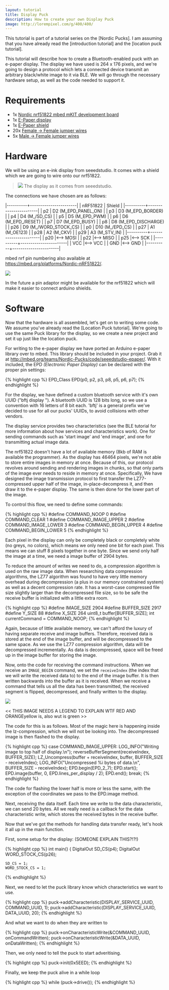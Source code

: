 ```yaml
---
layout: tutorial
title: Display Puck
description: How to create your own Display Puck
image: http://lorempixel.com/g/400/400/
---
```



This tutorial is part of a tutorial series on the [Nordic Pucks].
I am assuming that you have already read the [introduction tutorial] and the [location puck tutorial].

This tutorial will describe how to create a Bluetooth-enabled puck with an e-paper display. The display we have used is 264 x 176 pixels, and we're going to design a protocol which lets a connected device transmit an arbitrary black/white image to it via BLE. We will go through the necessary hardware setup, as well as the code needed to support it.

# Requirements
- 1x [Nordic nrf51822 mbed mKIT development board](https://mbed.org/platforms/Nordic-nRF51822/)
- 1x [E-Paper display](http://www.seeedstudio.com/depot/27-ePaper-Panel-p-1596.html?cPath=34_82)
- 1x [E-Paper shield](http://www.seeedstudio.com/depot/Small-epaper-Shield-p-1597.html)
- 20x [Female -> Female jumper wires](http://www.seeedstudio.com/depot/1-pin-dualfemale-jumper-wire-100mm-50pcs-pack-p-260.html?cPath=44_47)
- 5x [Male -> Female jumper wires](http://www.seeedstudio.com/depot/1-Pin-FemaleMale-Jumper-Wire-125mm-50pcs-pack-p-1319.html?cPath=44_47)


# Hardware

We will be using an e-ink display from seeedstudio. It comes with a shield which we are going to wire onto our nrf51822.


> ![](../images/display_wrapped.jpg)
> The display as it comes from seeedstudio.

The connections we have chosen are as follows:

|----------+-----------------------|
| nRF51822 | Shield                |
|----------+-----------------------|
| p2       | D2 (M_EPD_PANEL_ON)   |
| p3       | D3 (M_EPD_BORDER)     |
| p4       | D4 (M_/SD_CS)         |
| p5       | D5 (M_EPD_PWM)        |
| p6       | D6 (M_EPD_/RESET)     |
| p7       | D7 (M_EPD_BUSY)       |
| p8       | D8 (M_EPD_DISCHARGE)  |
| p26      | D9 (M_/WORD_STOCK_CS) |
| p0       | D10 (M_/EPD_CS)       |
| p27      | A1 (M_OE123)          |
| p28      | A2 (M_CKV)            |
| p29      | A3 (M_STV_IN)         |
|----------+-----------------------|
| p20      |<-->   MOSI            |
| p22      |<-->   MISO            |
| p25      |<-->   SCK             |
|----------+-----------------------|
| VCC      |<--> VCC               |
| GND      |<--> GND               |
|----------+-----------------------|

mbed nrf pin numbering also available at https://mbed.org/platforms/Nordic-nRF51822/.

![](../images/IMG_2675.JPG)

In the future a pin adaptor might be available for the nrf51822 which will make it easier to connect arduino shields.

# Software

Now that the hardware is all assembled, let's get on to writing some code. We assume you've already read the [Location Puck tutorial]. We're going to use the same Puck library for the display, so we create a new project and set it up just like the location puck.

For writing to the e-paper display we have ported an Arduino e-paper library over to mbed. This library should be included in your project. Grab it at http://mbed.org/teams/Nordic-Pucks/code/seeedstudio-epaper/. With it included, the EPD _(Electronic Paper Display)_ can be declared with the proper pin settings:

{% highlight cpp %}
EPD_Class EPD(p0, p2, p3, p8, p5, p6, p7);
{% endhighlight %}

For the display, we have defined a custom bluetooth service with it's own UUID ("bftj display    "). A bluetooth UUID is 128 bits long, so we use a convention with 16 letters of 8 bit each. 'bftj' is a general prefix we've decided to use for all our pucks' UUIDs, to avoid collisions with other vendors.

The display service provides two characteristics (see the BLE tutorial for more information about how services and characteristics work). One for sending commands such as 'start image' and 'end image', and one for transmitting actual image data.

The nrf51822 doesn't have a lot of available memory (8kb of RAM is available the programmer). As the display has 46464 pixels, we're not able to store entire images in memory at once. Because of this, our protocol revolves around sending and rendering images in chunks, so that only parts of the image ever needs to reside in memory at once. Specifically, We have designed the image transmission protocol to first transfer the LZ77-compressed upper half of the image, in-place-decompress it, and then draw it to the e-paper display. The same is then done for the lower part of the image.

To control this flow, we need to define some commands:

{% highlight cpp %}
#define COMMAND_NOOP 0
#define COMMAND_CLEAR 1
#define COMMAND_IMAGE_UPPER 2
#define COMMAND_IMAGE_LOWER 3
#define COMMAND_BEGIN_UPPER 4
#define COMMAND_BEGIN_LOWER 5
{% endhighlight %}

Each pixel in the display can only be completely black or completely white (no greys, no colors), which means we only need one bit for each pixel. This means we can stuff 8 pixels together in one byte. Since we send only half the image at a time, we need a image buffer of 2904 bytes.

To reduce the amount of writes we need to do, a compression algorithm is used on the raw image data. When researching data compression algorithms, the LZ77 algorithm was found to have very little memory overhead during decompression (a plus in our memory constrained system) as well as a decent compression rate. It has a worst-case compressed file size slightly larger than the decompressed file size, so to be safe the receive buffer is initialized with a little extra room.

{% highlight cpp %}
#define IMAGE_SIZE 2904
#define BUFFER_SIZE 2917
#define Y_SIZE 88
#define X_SIZE 264
uint8_t buffer[BUFFER_SIZE];
int currentCommand = COMMAND_NOOP;
{% endhighlight %}

Again, because of little available memory, we can't afford the luxury of having separate receive and image buffers. Therefore, received data is stored at the end of the image buffer, and will be decompressed to the same space. As we use the LZ77 compression algorithm, data will be decompressed incrementally. As data is decompressed, space will be freed up in the image buffer for storing the image.

Now, onto the code for receiving the command instructions. When we receive an `IMAGE_BEGIN` command, we set the `receiveIndex` (the index that we will write the received data to) to the end of the image buffer. It is then written backwards into the buffer as it is received. When we receive a command that tells us all the data has been transmitted, the received segment is flipped, decompressed, and finally written to the display.

![](../images/receive%20image%20data.png)

<< THIS IMAGE NEEDS A LEGEND TO EXPLAIN WTF RED AND ORANGEyellow is, also wut is green >>

The code for this is as follows. Most of the magic here is happening inside the lz-compression, which we will not be looking into. The decompressed image is then flashed to the display.

{% highlight cpp %}
case COMMAND_IMAGE_UPPER:
    LOG_INFO("Writing image to top half of display.\n");
    reverseBufferSegment(receiveIndex, BUFFER_SIZE);
    LZ_Uncompress(buffer + receiveIndex, buffer, BUFFER_SIZE - receiveIndex);
    LOG_INFO("Uncompressed %i bytes of data.\n", BUFFER_SIZE - receiveIndex);
    EPD.begin(EPD_2_7);
    EPD.start();
    EPD.image(buffer, 0, EPD.lines_per_display / 2);
    EPD.end();
    break;
{% endhighlight %}

The code for flashing the lower half is more or less the same, with the exception of the coordinates we pass to the EPD.image method.

Next, receiving the data itself. Each time we write to the data characteristic, we can send 20 bytes. All we really need is a callback for the data characteristic write, which stores the received bytes in the receive buffer.

Now that we've got the methods for handling data transfer ready, let's hook it all up in the main function.

First, some setup for the display: (SOMEONE EXPLAIN THIS?!?!)

{% highlight cpp %}
int main() {
    DigitalOut SD_CS(p4);
    DigitalOut WORD_STOCK_CS(p26);
    
    SD_CS = 1;
    WORD_STOCK_CS = 1;
{% endhighlight %}

Next, we need to let the puck library know which characteristics we want to use.

{% highlight cpp %}
puck->addCharacteristic(DISPLAY_SERVICE_UUID, COMMAND_UUID, 1);
puck->addCharacteristic(DISPLAY_SERVICE_UUID, DATA_UUID, 20);
{% endhighlight %}

And what we want to do when they are written to

{% highlight cpp %}
puck->onCharacteristicWrite(&COMMAND_UUID, onCommandWritten);
puck->onCharacteristicWrite(&DATA_UUID, onDataWritten);
{% endhighlight %}

Then, we only need to tell the puck to start adveritising.

{% highlight cpp %}
puck->init(0x5EED);
{% endhighlight %}

Finally, we keep the puck alive in a while loop

{% highlight cpp %}
while (puck->drive());
{% endhighlight %}

